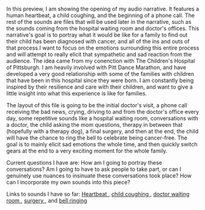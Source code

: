 In this preview, I am showing the opening of my audio narrative.  It features a human heartbeat, a child coughing, and the 
beginning of a phone call. The rest of the sounds are files that will be used later in the narrative, such as the sounds 
coming from the hospital waiting room and doctor's offices. This narrative's goal is to portray what it would be like for a 
family to find out their child has been diagnosed with cancer, and all of the ins and outs of that process.I want to focus 
on the emotions surrounding this entire process and will attempt to really elicit that sympathetic and sad reaction from the 
audience. The idea came from my conenction with The Children's Hospital of Pittsburgh. I am heavily involved with Pitt Dance 
Marathon, and have developed a very good relationship with some of the families with children that have been in this hospital 
since they were born.  I am constantly being inspired by their resilience and care with their children, and want to give a 
little insight into what this experience is like for families.

The layout of this file is going to be the initial doctor's visit, a phone call receiving the bad news, crying, driving to and 
from the doctor's office every day, some repetitive sounds like a hospital waiting room, conversations with a doctor, the 
child asking the mom questions, therapy in between that (hopefully with a therapy dog), a final surgery, and then at the end, 
the child will have the chance to ring the bell to celebrate being cancer-free. The goal is to mainly elicit sad emotions 
the whole time, and then quickly switch gears at the end to a very exciting moment for the whole family.

Current questions I have are:
How am I going to portray these conversations?
Am I going to have to ask people to take part, or can I genuinely use nuances to insinuate these conversations took place?
How can I incorporate my own sounds into this piece?


Links to sounds I have so far:
[ Heartbeat ](http://soundbible.com/1001-Heartbeat.html), [ child coughing ](https://freesound.org/people/goldkelchen/sounds/371360/), [ doctor waiting room ](https://freesound.org/people/BeeProductive/sounds/430047/), [ surgery ](https://freesound.org/people/sindhu.tms/sounds/169065/), and [ bell ringing ](https://freesound.org/people/bdunis4/sounds/271451/)
